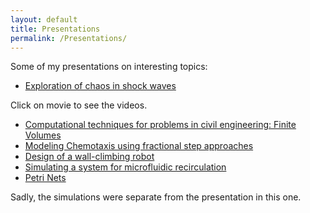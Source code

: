 ```yaml
---
layout: default
title: Presentations
permalink: /Presentations/
---
```




Some of my presentations on interesting topics:
* [Exploration of chaos in shock waves](pdfs/Chaos.pdf)

Click on movie to see the videos.
* [Computational techniques for problems in civil engineering: Finite Volumes](pdfs/Civil_clawpack.pdf)
* [Modeling Chemotaxis using fractional step approaches](pdfs/Chemotaxis.pdf)
* [Design of a wall-climbing robot](pdfs/Design.pptx)
* [Simulating a system for microfluidic recirculation ](pdfs/MEMS.pptx)
* [Petri Nets](pdfs/Petri_Nets.pptx)

Sadly, the simulations were separate from the presentation in this one.


